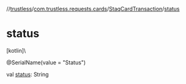 //[trustless](../../../index.md)/[com.trustless.requests.cards](../index.md)/[StaqCardTransaction](index.md)/[status](status.md)

# status

[kotlin]\

@SerialName(value = &quot;Status&quot;)

val [status](status.md): String
